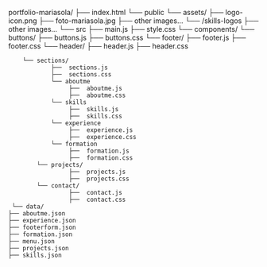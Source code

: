 portfolio-mariasola/
├── index.html
└── public
	└── assets/
		├── logo-icon.png
   		├── foto-mariasola.jpg
	 	├── other images...
	      └──  /skills-logos
			├── other images...
└── src
	├── main.js
	├── style.css
     └── components/
		└── buttons/
   	    		├── buttons.js
   	    		├── buttons.css
		└── footer/
   	    		├── footer.js
   	    		├── footer.css
		└── header/
   	    		├── header.js
   	    		├── header.css

  	 	└── sections/
   	    		├──  sections.js
   	    		├──  sections.css
     			└── aboutme
   	    		     ├──  aboutme.js
   	    		     ├──  aboutme.css
     			└── skills
   	    		     ├──  skills.js
   	    		     ├──  skills.css
     			└── experience
   	    		     ├──  experience.js
   	    		     ├──  experience.css
     			└── formation
   	    		     ├──  formation.js
   	    		     ├──  formation.css
  	 		└── projects/
   	    		     ├──  projects.js
   	    		     ├──  projects.css
  	 		└── contact/
   	    		     ├──  contact.js
   	    		     ├──  contact.css
     └── data/
	├── aboutme.json
	├── experience.json
	├── footerform.json
	├── formation.json
	├── menu.json
	├── projects.json
	├── skills.json
